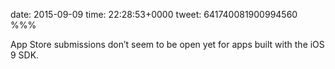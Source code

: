 date: 2015-09-09
time: 22:28:53+0000
tweet: 641740081900994560
%%%

App Store submissions don’t seem to be open yet for apps built with the iOS 9 SDK.
